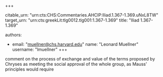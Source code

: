 +++


citable_urn: "urn:cts:CHS:Commentaries.AHCIP:Iliad.1.367-1.369.uNxL8TW"
target_urn: "urn:cts:greekLit:tlg0012.tlg001:1.367-1.369"
title: "Iliad 1.367-1.369"

authors:
- email: "muellner@chs.harvard.edu"
  name: "Leonard Muellner"
  username: "lmuellner"
+++

<p>comment on the process of exchange and value of the terms proposed by Chryses as meeting the social approval of the whole group, as Mauss’ principles would require</p>